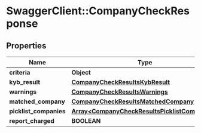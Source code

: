 # SwaggerClient::CompanyCheckResponse

## Properties
Name | Type | Description | Notes
------------ | ------------- | ------------- | -------------
**criteria** | **Object** |  | 
**kyb_result** | [**CompanyCheckResultsKybResult**](CompanyCheckResultsKybResult.md) |  | 
**warnings** | [**CompanyCheckResultsWarnings**](CompanyCheckResultsWarnings.md) |  | 
**matched_company** | [**CompanyCheckResultsMatchedCompany**](CompanyCheckResultsMatchedCompany.md) |  | 
**picklist_companies** | [**Array&lt;CompanyCheckResultsPicklistCompanies&gt;**](CompanyCheckResultsPicklistCompanies.md) |  | 
**report_charged** | **BOOLEAN** |  | 


